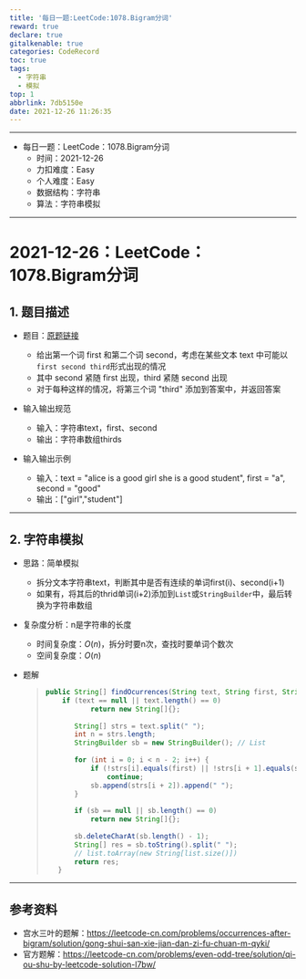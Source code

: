 ```yaml
---
title: '每日一题:LeetCode:1078.Bigram分词'
reward: true
declare: true
gitalkenable: true
categories: CodeRecord
toc: true
tags:
  - 字符串
  - 模拟
top: 1
abbrlink: 7db5150e
date: 2021-12-26 11:26:35
---
```

---

* 每日一题：LeetCode：1078.Bigram分词
  * 时间：2021-12-26
  * 力扣难度：Easy
  * 个人难度：Easy
  * 数据结构：字符串
  * 算法：字符串模拟


---

<!-- more -->

# 2021-12-26：LeetCode：1078.Bigram分词

## 1. 题目描述

* 题目：[原题链接](https://leetcode-cn.com/problems/occurrences-after-bigram/)

  * 给出第一个词 first 和第二个词 second，考虑在某些文本 text 中可能以`first second third`形式出现的情况
  * 其中 second 紧随 first 出现，third 紧随 second 出现
  * 对于每种这样的情况，将第三个词 "third" 添加到答案中，并返回答案

* 输入输出规范

  * 输入：字符串text，first、second
  * 输出：字符串数组thirds

* 输入输出示例

  * 输入：text = "alice is a good girl she is a good student", first = "a", second = "good"
  * 输出：["girl","student"]
  

---

## 2. 字符串模拟

* 思路：简单模拟

  * 拆分文本字符串text，判断其中是否有连续的单词first(i)、second(i+1)
  * 如果有，将其后的thrid单词(i+2)添加到`List`或`StringBuilder`中，最后转换为字符串数组
  
* 复杂度分析：n是字符串的长度

  * 时间复杂度：$O(n)$，拆分时要n次，查找时要单词个数次
  * 空间复杂度：$O(n)$

* 题解

  > ```java
  > public String[] findOcurrences(String text, String first, String second) {
  >     if (text == null || text.length() == 0)
  >            return new String[]{};
  >    
  >        String[] strs = text.split(" ");
  >        int n = strs.length;
  >        StringBuilder sb = new StringBuilder(); // List
  >    
  >        for (int i = 0; i < n - 2; i++) {
  >            if (!strs[i].equals(first) || !strs[i + 1].equals(second))
  >                continue;
  >            sb.append(strs[i + 2]).append(" ");
  >        }
  >    
  >        if (sb == null || sb.length() == 0)
  >            return new String[]{};
  >    
  >        sb.deleteCharAt(sb.length() - 1);
  >        String[] res = sb.toString().split(" "); 
  >        // list.toArray(new String[list.size()])
  >        return res;
  >    }
  >    ```

---

## 参考资料

* 宫水三叶的题解：https://leetcode-cn.com/problems/occurrences-after-bigram/solution/gong-shui-san-xie-jian-dan-zi-fu-chuan-m-qyki/
* 官方题解：https://leetcode-cn.com/problems/even-odd-tree/solution/qi-ou-shu-by-leetcode-solution-l7bw/
